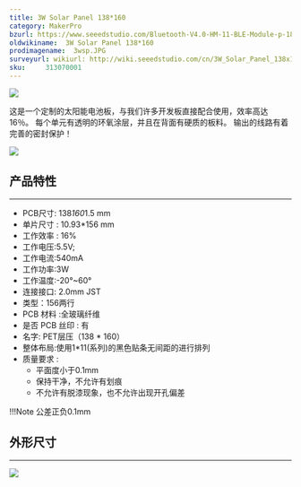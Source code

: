 ```yaml
---
title: 3W Solar Panel 138*160
category: MakerPro
bzurl: https://www.seeedstudio.com/Bluetooth-V4.0-HM-11-BLE-Module-p-1803.html
oldwikiname:  3W Solar Panel 138*160
prodimagename:  3wsp.JPG
surveyurl: wikiurl: http://wiki.seeedstudio.com/cn/3W_Solar_Panel_138x160    
sku:     313070001
---
```

![](https://github.com/SeeedDocument/3W_Solar_Panel_138x160/raw/master/img/3wsp.JPG)

这是一个定制的太阳能电池板，与我们许多开发板直接配合使用，效率高达16％。 每个单元有透明的环氧涂层，并且在背面有硬质的板料。 输出的线路有着完善的密封保护！

[![](https://github.com/SeeedDocument/wiki_chinese/raw/master/docs/images/click_to_buy.PNG)](https://item.taobao.com/item.htm?spm=a1z10.3-c.w4002-11172317909.10.3ff19e11BlqqsV&id=533271154027)

##   产品特性
---
*   PCB尺寸: 138*160*1.5 mm
*   单片尺寸 : 10.93*156 mm
*   工作效率 : 16%
*   工作电压:5.5V;
*   工作电流:540mA
*   工作功率:3W
*   工作温度:-20°~60°
*   连接接口: 2.0mm JST
*   类型：156两行
*   PCB 材料 :全玻璃纤维
*   是否 PCB 丝印 : 有
*   名字: PET层压（138 * 160）
*   整体布局:使用1*11(系列)的黑色贴条无间距的进行排列
*  质量要求 :
    *   平面度小于0.1mm
    *   保持干净，不允许有划痕
    *   不允许有脱漆现象，也不允许出现开孔偏差

!!!Note
    公差正负0.1mm

##   外形尺寸
---
![](https://github.com/SeeedDocument/3W_Solar_Panel_138x160/raw/master/img/3W.jpg)
